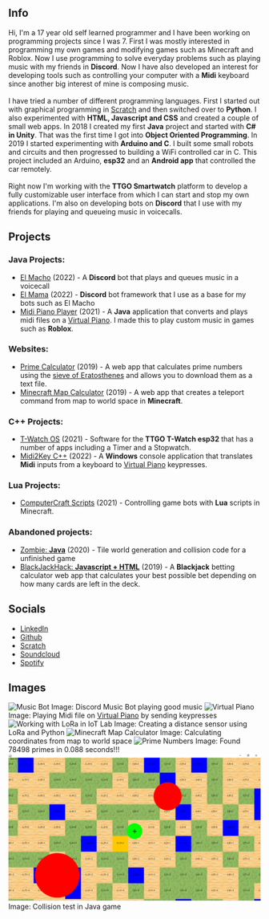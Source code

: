 ## Info
Hi, I'm a 17 year old self learned programmer and I have been working on programming projects since I was 7. First I was mostly interested in programming my own games and modifying games such as Minecraft and Roblox. Now I use programming to solve everyday problems such as playing music with my friends in **Discord**. Now I have also developed an interest for developing tools such as controlling your computer with a **Midi** keyboard since another big interest of mine is composing music.
<br><br>
I have tried a number of different programming languages. First I started out with graphical programming in [Scratch](https://scratch.mit.edu/) and then switched over to **Python**. I also experimented with **HTML, Javascript and CSS** and created a couple of small web apps. In 2018 I created my first **Java** project and started with **C# in Unity**. That was the first time I got into **Object Oriented Programming**. In 2019 I started experimenting with **Arduino and C**. I built some small robots and circuits and then progressed to building a WiFi controlled car in C. This project included an Arduino, **esp32** and an **Android app** that controlled the car remotely. 
<br><br>
Right now I'm working with the **TTGO Smartwatch** platform to develop a fully customizable user interface from which I can start and stop my own applications. I'm also on developing bots on **Discord** that I use with my friends for playing and queueing music in voicecalls. 

## Projects

### Java Projects:
- [El Macho](https://github.com/et118/El_Macho) (2022) - A **Discord** bot that plays and queues music in a voicecall
- [El Mama](https://github.com/et118/El-Mama) (2022) - **Discord** bot framework that I use as a base for my bots such as El Macho
- [Midi Piano Player](https://github.com/et118/MIDI-Piano-Player) (2021) - A **Java** application that converts and plays midi files on a [Virtual Piano](https://virtualpiano.net/). I made this to play custom music in games such as **Roblox**.

### Websites:
- [Prime Calculator](https://et118.github.io/primeCalculator/) (2019) - A web app that calculates prime numbers using the [sieve of Eratosthenes](https://en.wikipedia.org/wiki/Sieve_of_Eratosthenes) and allows you to download them as a text file.
- [Minecraft Map Calculator](https://et118.github.io/MinecraftMapCalculator/) (2019) - A web app that creates a teleport command from map to world space in **Minecraft**.

### C++ Projects:
- [T-Watch OS](https://github.com/et118/T-Watch-OS) (2021) - Software for the **TTGO T-Watch esp32** that has a number of apps including a Timer and a Stopwatch.
- [Midi2Key C++](https://github.com/et118/Midi2KeyCpp) (2022) - A **Windows** console application that translates **Midi** inputs from a keyboard to [Virtual Piano](https://virtualpiano.net/) keypresses.

### Lua Projects:
- [ComputerCraft Scripts](https://github.com/et118/CC) (2021) - Controlling game bots with **Lua** scripts in Minecraft.

### Abandoned projects:
- [Zombie: **Java**](https://github.com/et118/Zombie) (2020) - Tile world generation and collision code for a unfinished game
- [BlackJackHack: **Javascript + HTML**](https://et118.github.io/BlackJackHack/) (2019) - A **Blackjack** betting calculator web app that calculates your best possible bet depending on how many cards are left in the deck.

## Socials
- [LinkedIn](https://www.linkedin.com/in/elliot-toll-04b376236/)
- [Github](https://github.com/et118)
- [Scratch](https://scratch.mit.edu/users/et118/)
- [Soundcloud](https://soundcloud.com/et118)
- [Spotify](https://open.spotify.com/artist/5xgOERAwVvvOza21K1YAJ8?si=xVlD0GAKS_OxTfLKIEMJvQ)

## Images
![Music Bot](https://user-images.githubusercontent.com/51513175/161195915-47b6b421-b5be-422d-982d-b860435c0cd3.png)
Image: Discord Music Bot playing good music
![Virtual Piano](https://user-images.githubusercontent.com/51513175/161194676-154603dc-4f5b-4862-9b6c-2cf935c80f2d.png)
Image: Playing Midi file on [Virtual Piano](https://virtualpiano.net/) by sending keypresses
![Working with LoRa in IoT Lab](https://lh3.googleusercontent.com/pw/AM-JKLUnwxpWRsFrUdRAXyDKTatpk-tXYa5mh4RMnDnHPy8kES0tfQAtXiOmtgz_yh42uxzo5-1bpHKw_96x1tN-7np_jP-5HLV3eiPYzOKf9Cjw60jb50zemxZs7VoAxSzgh_fmFQrpev6RSDafGVbAkEemyA=w1440-h666-no?authuser=0)
Image: Creating a distance sensor using LoRa and Python
![Minecraft Map Calculator](https://user-images.githubusercontent.com/51513175/161194466-cf06bc7b-4be0-42a0-9eee-e9be20d390d5.png)
Image: Calculating coordinates from map to world space
![Prime Numbers](https://user-images.githubusercontent.com/51513175/161195331-cf89fb31-0353-448f-8f4f-cd7dda19dc93.png)
Image: Found 78498 primes in 0.088 seconds!!!
![Zombie Game](https://github.com/et118/Zombie/raw/master/Screenshots/Screenshot%202020-02-20%2020_46_25.png)
Image: Collision test in Java game
